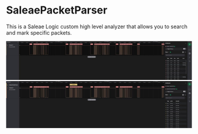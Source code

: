 # SaleaePacketParser
This is a Saleae Logic custom high level analyzer that allows you to search and mark specific packets.

<img src="images/1.jpg" width="800" >
<img src="images/2.jpg" width="800" >
